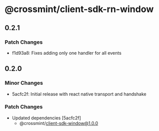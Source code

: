 # @crossmint/client-sdk-rn-window

## 0.2.1

### Patch Changes

- f1d93a8: Fixes adding only one handler for all events

## 0.2.0

### Minor Changes

- 5acfc2f: Initial release with react native transport and handshake

### Patch Changes

- Updated dependencies [5acfc2f]
  - @crossmint/client-sdk-window@1.0.0
